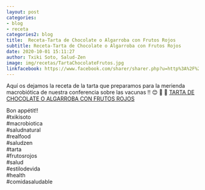```yaml
---
layout: post
categories:
- blog
- receta
categories2: blog
title:  Receta-Tarta de Chocolate o Algarroba con Frutos Rojos
subtitle: Receta-Tarta de Chocolate o Algarroba con Frutos Rojos
date: 2020-10-01 15:11:27
author: Txiki Soto, Salud-Zen
image: img/recetas/TartaChocolateFrutos.jpg
linkfacebook: https://www.facebook.com/sharer/sharer.php?u=http%3A%2F%2Fwww.salud-zen.com%2Fblog%2Freceta%2F2020%2F10%2F01%2Freceta-tarta-chocolate-frutos-rojos.html&amp;src=sdkpreparse
---
```

Aquí os dejamos la receta de la tarta que preparamos para la merienda macrobiótica de nuestra conferencia sobre las vacunas !! 😊
🍰  🍫
[TARTA DE CHOCOLATE O ALGARROBA CON FRUTOS ROJOS][receta]  

Bon appétit!!  
 #txikisoto  
 #macrobiotica  
 #saludnatural  
 #realfood  
 #saludzen  
 #tarta  
 #frutosrojos  
 #salud  
 #estilodevida  
 #health  
 #comidasaludable  


[receta]: {{site.url}}{{site.baseurl}}/postres/2020/10/01/tarta-chocolate-frutos-rojos.html
